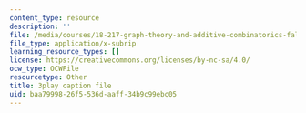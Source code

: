```yaml
---
content_type: resource
description: ''
file: /media/courses/18-217-graph-theory-and-additive-combinatorics-fall-2019/baa7999826f5536daaff34b9c99ebc05_MlYhHsq_tOU.vtt
file_type: application/x-subrip
learning_resource_types: []
license: https://creativecommons.org/licenses/by-nc-sa/4.0/
ocw_type: OCWFile
resourcetype: Other
title: 3play caption file
uid: baa79998-26f5-536d-aaff-34b9c99ebc05
---
```


